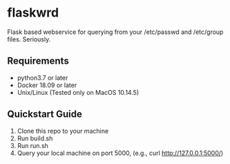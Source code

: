 # flaskwrd
Flask based webservice for querying from your /etc/passwd and /etc/group files. Seriously. 

## Requirements
* python3.7 or later
* Docker 18.09 or later
* Unix/Linux (Tested only on MacOS 10.14.5)

## Quickstart Guide
1. Clone this repo to your machine
2. Run build.sh
3. Run run.sh
4. Query your local machine on port 5000, (e.g., curl http://127.0.0.1:5000/)
